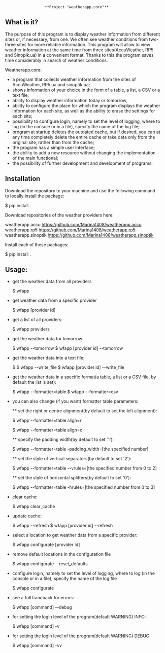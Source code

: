                       **Project "weatherapp.core"**


What is it?
-----------

The purpose of this program is to display weather information from different sites or, if necessary, from one. We often see weather conditions from two-three sites for more reliable information. This program will allow to view weather information at the same time from three sites(AccuWeather, RP5 and Sinopik.ua) in a convenient format. Thanks to this the program saves time considerably in search of weather conditions.

Weatherapp.core:

* a program that collects weather information from the sites of AccuWeather, RP5.ua and sinoptik.ua;
* shows information of your choice in the form of a table, a list, a CSV or a text file;
* ability to display weather information today or tomorrow;
* ability to configure the place for which the program displays the weather information for each site, as well as the ability to erase the settings for each site;
* possibility to configure login, namely to set the level of logging, where to log (in the console or in a file), specify the name of the log file;
* program at startup deletes the outdated cache, but if desired, you can at any time completely delete the entire cache or take data only from the original site, rather than from the cache;
* the program has a simple user interface;
* the ability to add a new resource without changing the implementation of the main functional;
* the possibility of further development and development of programs.


Installation
------------

Download the repository to your machine and use the following command to locally install the package:

$ pip install .

Download repositories of the weather providers here:

weatherapp.accu       <https://github.com/Marina1408/weatherapp.accu>
weatherapp.rp5        <https://github.com/Marina1408/weatherapp.rp5>
weatherapp.sinoptik   <https://github.com/Marina1408/weatherapp.sinoptik>

Install each of these packages:

$ pip install .


Usage:
------

* get the weather data from all providers

  $ wfapp

* get weather data from a specific provider

  $ wfapp [provider id]

* get a list of all providers:

  $ wfapp providers

* get the weather data for tomorrow:

  $ wfapp --tomorrow
  $ wfapp [provider id] --tomorrow

* get the weather data into a text file:

  $ $ wfapp --write_file
  $ wfapp [provider id] --write_file

* get the weather data in a specific format(a table, a list or a CSV file, by default the list is set):

  $ wfapp --formatter=table
  $ wfapp --formatter=csv

* you can also change (if you want) formatter table parameters:

  ** set the right or centre alignment(by default to set the left alignment):

    $ wfapp --formatter=table align=r

    $ wfapp --formatter=table align=c

  ** specify the padding width(by default to set '1'):

    $ wfapp --formatter=table -padding_width=[the specified number]

  ** set the style of vertical separators(by default to set '2'):

    $ wfapp --formatter=table --vrules=[the specified number from 0 to 2]

  ** set the style of horizontal splitters(by default to set '0'):

    $ wfapp --formatter=table -hrules=[the specified number from 0 to 3]

* clear cache:

  $ wfapp clear_cache

* update cache:

  $ wfapp --refresh
  $ wfapp [provider id] --refresh

* select a location to get weather data from a specific provider:

  $ wfapp configurate [provider id]

* remove default locations in the configuration file

  $ wfapp configurate --reset_defaults

* configure login, namely to set the level of logging, where to log (in the console or in a file), specify the name of the log file

  $ wfapp configurate

* see a full trancback for errors:

  $ wfapp [command] --debug

* for setting the login level of the program(default WARNING) INFO:

  $ wfapp [command] -v  

* for setting the login level of the program(default WARNING) DEBUG:

  $ wfapp [command] -vv 


